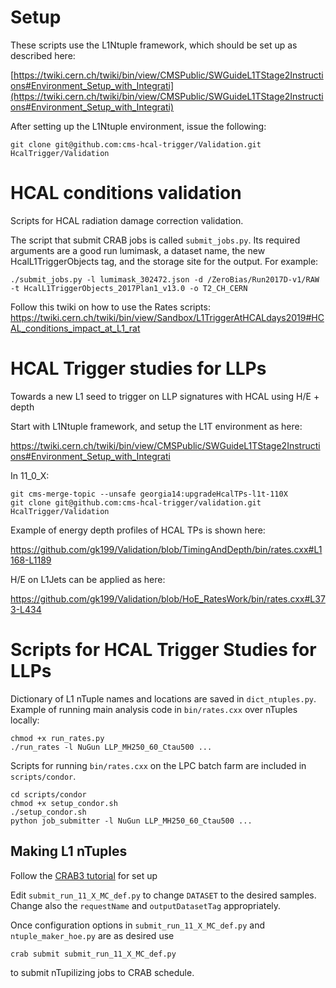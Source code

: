 # Setup
These scripts use the L1Ntuple framework, which should be set up as described here:

[https://twiki.cern.ch/twiki/bin/view/CMSPublic/SWGuideL1TStage2Instructions#Environment_Setup_with_Integrati](https://twiki.cern.ch/twiki/bin/view/CMSPublic/SWGuideL1TStage2Instructions#Environment_Setup_with_Integrati)

After setting up the L1Ntuple environment, issue the following:
```
git clone git@github.com:cms-hcal-trigger/Validation.git HcalTrigger/Validation
```

# HCAL conditions validation 
Scripts for HCAL radiation damage correction validation.

The script that submit CRAB jobs is called `submit_jobs.py`. Its required arguments are a good run lumimask, a dataset name, the new HcalL1TriggerObjects tag, and the storage site for the output. For example:
```
./submit_jobs.py -l lumimask_302472.json -d /ZeroBias/Run2017D-v1/RAW -t HcalL1TriggerObjects_2017Plan1_v13.0 -o T2_CH_CERN
```
Follow this twiki on how to use the Rates scripts:
https://twiki.cern.ch/twiki/bin/view/Sandbox/L1TriggerAtHCALdays2019#HCAL_conditions_impact_at_L1_rat


# HCAL Trigger studies for LLPs
Towards a new L1 seed to trigger on LLP signatures with HCAL using H/E + depth 

Start with L1Ntuple framework, and setup the L1T environment as here:

https://twiki.cern.ch/twiki/bin/view/CMSPublic/SWGuideL1TStage2Instructions#Environment_Setup_with_Integrati

In 11_0_X:
```
git cms-merge-topic --unsafe georgia14:upgradeHcalTPs-l1t-110X
git clone git@github.com:cms-hcal-trigger/validation.git HcalTrigger/Validation 
```

Example of energy depth profiles of HCAL TPs is shown here: 

https://github.com/gk199/Validation/blob/TimingAndDepth/bin/rates.cxx#L1168-L1189 

H/E on L1Jets can be applied as here:

https://github.com/gk199/Validation/blob/HoE_RatesWork/bin/rates.cxx#L373-L434

# Scripts for HCAL Trigger Studies for LLPs

Dictionary of L1 nTuple names and locations are saved in `dict_ntuples.py`. Example of running main analysis code in `bin/rates.cxx` over nTuples locally:
```
chmod +x run_rates.py
./run_rates -l NuGun LLP_MH250_60_Ctau500 ...
```
Scripts for running `bin/rates.cxx` on the LPC batch farm are included in `scripts/condor`.
```
cd scripts/condor
chmod +x setup_condor.sh
./setup_condor.sh
python job_submitter -l NuGun LLP_MH250_60_Ctau500 ...
```

## Making L1 nTuples

Follow the [CRAB3 tutorial](https://twiki.cern.ch/twiki/bin/view/CMSPublic/WorkBookCRAB3Tutorial) for set up

Edit `submit_run_11_X_MC_def.py` to change `DATASET` to the desired samples. Change also the `requestName` and `outputDatasetTag` appropriately.

Once configuration options in `submit_run_11_X_MC_def.py` and `ntuple_maker_hoe.py` are as desired use

```crab submit submit_run_11_X_MC_def.py```

to submit nTupilizing jobs to CRAB schedule.